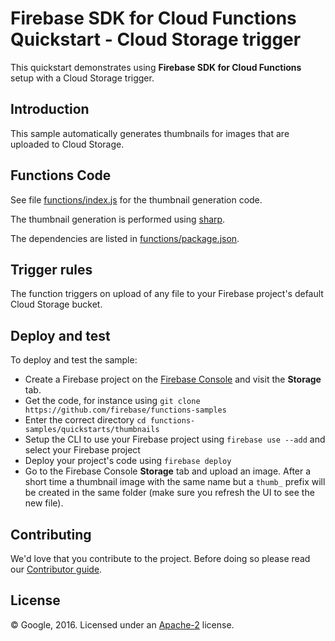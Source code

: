 # Firebase SDK for Cloud Functions Quickstart - Cloud Storage trigger

This quickstart demonstrates using **Firebase SDK for Cloud Functions** setup with a Cloud Storage trigger.

## Introduction

This sample automatically generates thumbnails for images that are uploaded to Cloud Storage.


## Functions Code

See file [functions/index.js](functions/index.js) for the thumbnail generation code.

The thumbnail generation is performed using [sharp](https://www.npmjs.com/package/sharp).

The dependencies are listed in [functions/package.json](functions/package.json).


## Trigger rules

The function triggers on upload of any file to your Firebase project's default Cloud Storage bucket.


## Deploy and test

To deploy and test the sample:

 - Create a Firebase project on the [Firebase Console](https://console.firebase.google.com) and visit the **Storage** tab.
 - Get the code, for instance using `git clone https://github.com/firebase/functions-samples`
 - Enter the correct directory `cd functions-samples/quickstarts/thumbnails`
 - Setup the CLI to use your Firebase project using `firebase use --add` and select your Firebase project
 - Deploy your project's code using `firebase deploy`
 - Go to the Firebase Console **Storage** tab and upload an image. After a short time a thumbnail image with the same name but a `thumb_` prefix will be created in the same folder (make sure you refresh the UI to see the new file).


## Contributing

We'd love that you contribute to the project. Before doing so please read our [Contributor guide](../../CONTRIBUTING.md).


## License

© Google, 2016. Licensed under an [Apache-2](../../LICENSE) license.
